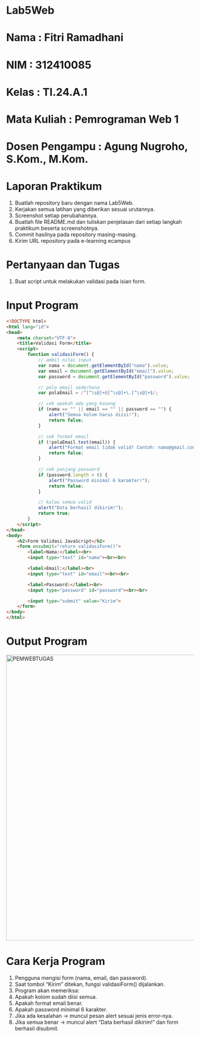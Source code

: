 # Lab5Web
# Nama : Fitri Ramadhani
# NIM : 312410085
# Kelas : TI.24.A.1
# Mata Kuliah : Pemrograman Web 1
# Dosen Pengampu : Agung Nugroho, S.Kom., M.Kom.

# Laporan Praktikum
1. Buatlah repository baru dengan nama Lab5Web.
2. Kerjakan semua latihan yang diberikan sesuai urutannya.
3. Screenshot setiap perubahannya.
4. Buatlah file README.md dan tuliskan penjelasan dari setiap langkah praktikum beserta
screenshotnya.
5. Commit hasilnya pada repository masing-masing.
6. Kirim URL repository pada e-learning ecampus

# Pertanyaan dan Tugas
1. Buat script untuk melakukan validasi pada isian form.

# Input Program
```HTML
<!DOCTYPE html>
<html lang="id">
<head>
    <meta charset="UTF-8">
    <title>Validasi Form</title>
    <script>
        function validasiForm() {
            // ambil nilai input
            var nama = document.getElementById("nama").value;
            var email = document.getElementById("email").value;
            var password = document.getElementById("password").value;

            // pola email sederhana
            var polaEmail = /^[^\s@]+@[^\s@]+\.[^\s@]+$/;

            // cek apakah ada yang kosong
            if (nama == "" || email == "" || password == "") {
                alert("Semua kolom harus diisi!");
                return false;
            }

            // cek format email
            if (!polaEmail.test(email)) {
                alert("Format email tidak valid! Contoh: nama@gmail.com");
                return false;
            }

            // cek panjang password
            if (password.length < 6) {
                alert("Password minimal 6 karakter!");
                return false;
            }

            // kalau semua valid
            alert("Data berhasil dikirim!");
            return true;
        }
    </script>
</head>
<body>
    <h2>Form Validasi JavaScript</h2>
    <form onsubmit="return validasiForm()">
        <label>Nama:</label><br>
        <input type="text" id="nama"><br><br>

        <label>Email:</label><br>
        <input type="text" id="email"><br><br>

        <label>Password:</label><br>
        <input type="password" id="password"><br><br>

        <input type="submit" value="Kirim">
    </form>
</body>
</html>
```

# Output Program
<img width="1366" height="768" alt="PEMWEBTUGAS" src="https://github.com/user-attachments/assets/1fe0560d-e89b-42d8-ba28-09289add5495" />

# Cara Kerja Program
1. Pengguna mengisi form (nama, email, dan password).
2. Saat tombol “Kirim” ditekan, fungsi validasiForm() dijalankan.
3. Program akan memeriksa:
4. Apakah kolom sudah diisi semua.
5. Apakah format email benar.
6. Apakah password minimal 6 karakter.
7. Jika ada kesalahan → muncul pesan alert sesuai jenis error-nya.
8. Jika semua benar → muncul alert “Data berhasil dikirim!” dan form berhasil disubmit.
